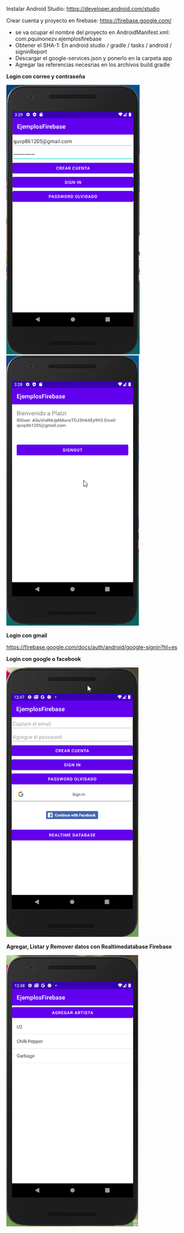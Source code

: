 Instalar Android Studio: https://developer.android.com/studio

Crear cuenta y proyecto en firebase: https://firebase.google.com/
 - se va ocupar el nombre del proyecto en AndroidManifest.xml: com.pquinonezv.ejemplosfirebase
 - Obtener el SHA-1: En android studio / gradle / tasks / android / signinReport
 - Descargar el google-services.json y ponerlo en la carpeta app
 - Agregar las referencias necesrias en los archivos build.gradle
 
**Login con correo y contraseña**

![](home_screen_with_email.png)
![](signin_with_email.png)


**Login con gmail**

https://firebase.google.com/docs/auth/android/google-signin?hl=es


**Login con google o facebook**

![](signin_socialmedia.png)

**Agregar, Listar y Remover datos con Realtimedatabase Firebase**

![](list_item_realtimedatabase.png)


